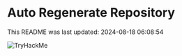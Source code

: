 # Auto Regenerate Repository

This README was last updated: 2024-08-18 06:08:54

 ![TryHackMe](https://tryhackme.com/badge/533634)
